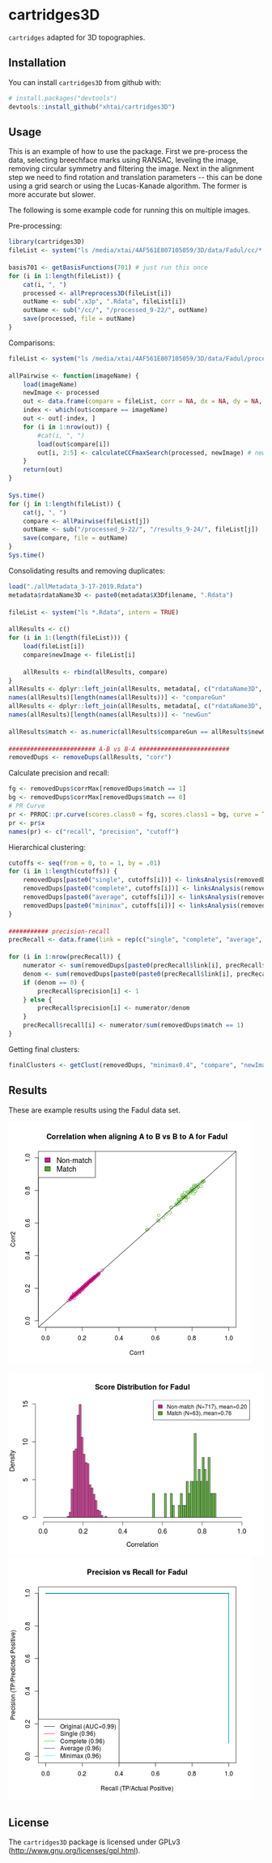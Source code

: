 
<!-- README.md is generated from README.Rmd. Please edit that file -->
cartridges3D
============

`cartridges` adapted for 3D topographies.

Installation
------------

You can install `cartridges3D` from github with:

``` r
# install.packages("devtools")
devtools::install_github("xhtai/cartridges3D")
```

Usage
-----

This is an example of how to use the package. First we pre-process the data, selecting breechface marks using RANSAC, leveling the image, removing circular symmetry and filtering the image. Next in the alignment step we need to find rotation and translation parameters -- this can be done using a grid search or using the Lucas-Kanade algorithm. The former is more accurate but slower.

The following is some example code for running this on multiple images.

Pre-processing:

``` r
library(cartridges3D)
fileList <- system("ls /media/xtai/4AF561E807105059/3D/data/Fadul/cc/*.x3p", intern = TRUE)

basis701 <- getBasisFunctions(701) # just run this once
for (i in 1:length(fileList)) {
    cat(i, ", ")
    processed <- allPreprocess3D(fileList[i])
    outName <- sub(".x3p", ".Rdata", fileList[i])
    outName <- sub("/cc/", "/processed_9-22/", outName)
    save(processed, file = outName)
}
```

Comparisons:

``` r
fileList <- system("ls /media/xtai/4AF561E807105059/3D/data/Fadul/processed_9-22/*.Rdata", intern = TRUE)

allPairwise <- function(imageName) {
    load(imageName)
    newImage <- processed
    out <- data.frame(compare = fileList, corr = NA, dx = NA, dy = NA, theta = NA, stringsAsFactors = FALSE)
    index <- which(out$compare == imageName)
    out <- out[-index, ]
    for (i in 1:nrow(out)) {
        #cat(i, ", ")
        load(out$compare[i])
        out[i, 2:5] <- calculateCCFmaxSearch(processed, newImage) # new image gets rotated
    }
    return(out)
}

Sys.time()
for (j in 1:length(fileList)) {
    cat(j, ", ")
    compare <- allPairwise(fileList[j])
    outName <- sub("/processed_9-22/", "/results_9-24/", fileList[j])
    save(compare, file = outName)
}
Sys.time()
```

Consolidating results and removing duplicates:

``` r
load("./allMetadata_3-17-2019.Rdata")
metadata$rdataName3D <- paste0(metadata$X3Dfilename, ".Rdata")

fileList <- system("ls *.Rdata", intern = TRUE)

allResults <- c()
for (i in 1:(length(fileList))) {
    load(fileList[i])
    compare$newImage <- fileList[i]

    allResults <- rbind(allResults, compare)
}
allResults <- dplyr::left_join(allResults, metadata[, c("rdataName3D", "GunNumber")], by = c("compare" = "rdataName3D"))
names(allResults)[length(names(allResults))] <- "compareGun"
allResults <- dplyr::left_join(allResults, metadata[, c("rdataName3D", "GunNumber")], by = c("newImage" = "rdataName3D"))
names(allResults)[length(names(allResults))] <- "newGun"

allResults$match <- as.numeric(allResults$compareGun == allResults$newGun)

######################## A-B vs B-A ######################### 
removedDups <- removeDups(allResults, "corr")
```

Calculate precision and recall:

``` r
fg <- removedDups$corrMax[removedDups$match == 1]
bg <- removedDups$corrMax[removedDups$match == 0]
# PR Curve
pr <- PRROC::pr.curve(scores.class0 = fg, scores.class1 = bg, curve = TRUE)
pr <- pr$x
names(pr) <- c("recall", "precision", "cutoff")
```

Hierarchical clustering:

``` r
cutoffs <- seq(from = 0, to = 1, by = .01) 
for (i in 1:length(cutoffs)) { 
    removedDups[paste0("single", cutoffs[i])] <- linksAnalysis(removedDups, "corrMax", cutoffs[i], "single", "compare", "newImage")
    removedDups[paste0("complete", cutoffs[i])] <- linksAnalysis(removedDups, "corrMax", cutoffs[i], "complete", "compare", "newImage")
    removedDups[paste0("average", cutoffs[i])] <- linksAnalysis(removedDups, "corrMax", cutoffs[i], "average", "compare", "newImage")
    removedDups[paste0("minimax", cutoffs[i])] <- linksAnalysis(removedDups, "corrMax", cutoffs[i], "minimax", "compare", "newImage")
}

########### precision-recall
precRecall <- data.frame(link = rep(c("single", "complete", "average", "minimax"), each = length(cutoffs)), cutoff = rep(cutoffs, 4), precision = NA, recall = NA, stringsAsFactors = FALSE)

for (i in 1:nrow(precRecall)) {
    numerator <- sum(removedDups[paste0(precRecall$link[i], precRecall$cutoff[i])] >= .5 & removedDups$match == 1) # preds are 0 or 1 so doesn't matter that i used .5
    denom <- sum(removedDups[paste0(paste0(precRecall$link[i], precRecall$cutoff[i]))] >= .5)
    if (denom == 0) {
        precRecall$precision[i] <- 1
    } else {
        precRecall$precision[i] <- numerator/denom
    }
    precRecall$recall[i] <- numerator/sum(removedDups$match == 1)
}
```

Getting final clusters:

``` r
finalClusters <- getClust(removedDups, "minimax0.4", "compare", "newImage")
```

Results
-------

These are example results using the Fadul data set.

![](ABvsBA_Fadul.png)

![](matchDist_Fadul.png) ![](resultsSearch_2018-12-22_Fadul_precisionRecall.png)

License
-------

The `cartridges3D` package is licensed under GPLv3 (<http://www.gnu.org/licenses/gpl.html>).
